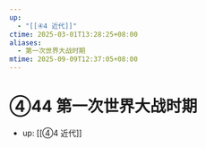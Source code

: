 ```yaml
---
up:
  - "[[④4 近代]]"
ctime: 2025-03-01T13:28:25+08:00
aliases:
  - 第一次世界大战时期
mtime: 2025-09-09T12:37:05+08:00
---
```


# ④44 第一次世界大战时期

- up: [[④4 近代]]
